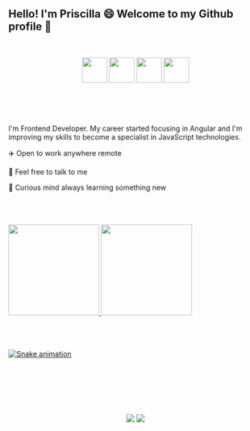 ## Hello! I'm Priscilla 😄 Welcome to my Github profile 👋

<br>

<p align="center">
<img height="50px" src="https://cdn.jsdelivr.net/gh/devicons/devicon/icons/angularjs/angularjs-original.svg"/>
<img height="50px" src="https://cdn.jsdelivr.net/gh/devicons/devicon/icons/css3/css3-original.svg"/>
<img height="50px" src="https://cdn.jsdelivr.net/gh/devicons/devicon/icons/html5/html5-original.svg"/>
<img height="50px" src="https://cdn.jsdelivr.net/gh/devicons/devicon/icons/javascript/javascript-original.svg"/>
</p>   

<br>
<br>
<br>

<p> I'm Frontend Developer. My career started focusing in Angular and I'm improving my skills to become a specialist in JavaScript technologies.</p>

<p>✈️ Open to work anywhere remote</p>
<p>💬 Feel free to talk to me</p>
<p>🌱 Curious mind always learning something new</p>
 
<br>
<br>
<br>     
 
<div>
<a href="https://github.com/priscillasrg">
<img height="180em" src="https://github-readme-stats.vercel.app/api/top-langs/?username=priscillasrg&layout=compact&langs_count=7&theme=dracula"/>
<img height="180em" src="https://github-readme-stats.vercel.app/api?username=priscillasrg&show_icons=true&theme=dracula&include_all_commits=true&count_private=true"/>
</div>
     
 <br>
 <br> 
 <br>
          
![Snake animation](https://github.com/priscillasrg/priscillasrg/blob/output/github-contribution-grid-snake.svg)
            
 <br>
 <br>
          
##      
<br>
<br>      
<div  align="center">
<a href = "mailto:priscilla.srg@gmail.com"><img src="https://img.shields.io/badge/Gmail-D14836?style=for-the-badge&logo=gmail&logoColor=white" target="_blank"></a>
<a href="https://www.linkedin.com/in/priscillasrg" target="_blank"><img src="https://img.shields.io/badge/-LinkedIn-%230077B5?style=for-the-badge&logo=linkedin&logoColor=white" target="_blank"></a>   
</div>         
          
